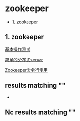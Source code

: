 # zookeeper

* [**1.** zookeeper]()

## 1. zookeeper <a id="zookeeper"></a>

[基本操作测试](http://www.topgoer.com/%E6%95%B0%E6%8D%AE%E5%BA%93%E6%93%8D%E4%BD%9C/zookeeper/基本操作测试.html)

[简单的分布式server](http://www.topgoer.com/%E6%95%B0%E6%8D%AE%E5%BA%93%E6%93%8D%E4%BD%9C/zookeeper/简单的分布式server.html)

[Zookeeper命令行使用](http://www.topgoer.com/%E6%95%B0%E6%8D%AE%E5%BA%93%E6%93%8D%E4%BD%9C/zookeeper/zookeeper命令行使用.html)

##  results matching ""

* 
## No results matching ""

